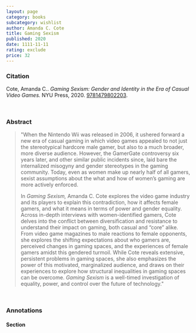```yaml
---
layout: page
category: books
subcategory: wishlist
author: Amanda C. Cote
title: Gaming Sexism
published: 2020
date: 1111-11-11
rating: exclude
price: 32
---
```


### Citation

Cote, Amanda C.. *Gaming Sexism: Gender and Identity in the Era of Casual Video Games.* NYU Press, 2020. [9781479802203](https://nyupress.org/9781479802203/gaming-sexism/).

<br>

### Abstract

> "When the Nintendo Wii was released in 2006, it ushered forward a new era of casual gaming in which video games appealed to not just the stereotypical hardcore male gamer, but also to a much broader, more diverse audience. However, the GamerGate controversy six years later, and other similar public incidents since, laid bare the internalized misogyny and gender stereotypes in the gaming community. Today, even as women make up nearly half of all gamers, sexist assumptions about the what and how of women’s gaming are more actively enforced.  
>
> In _Gaming Sexism,_ Amanda C. Cote explores the video game industry and its players to explain this contradiction, how it affects female gamers, and what it means in terms of power and gender equality. Across in-depth interviews with women-identified gamers, Cote delves into the conflict between diversification and resistance to understand their impact on gaming, both casual and “core” alike. From video game magazines to male reactions to female opponents, she explores the shifting expectations about who gamers are, perceived changes in gaming spaces, and the experiences of female gamers amidst this gendered turmoil. While Cote reveals extensive, persistent problems in gaming spaces, she also emphasizes the power of this motivated, marginalized audience, and draws on their experiences to explore how structural inequalities in gaming spaces can be overcome. _Gaming Sexism_ is a well-timed investigation of equality, power, and control over the future of technology."

<br>

### Annotations

#### Section

<br>
